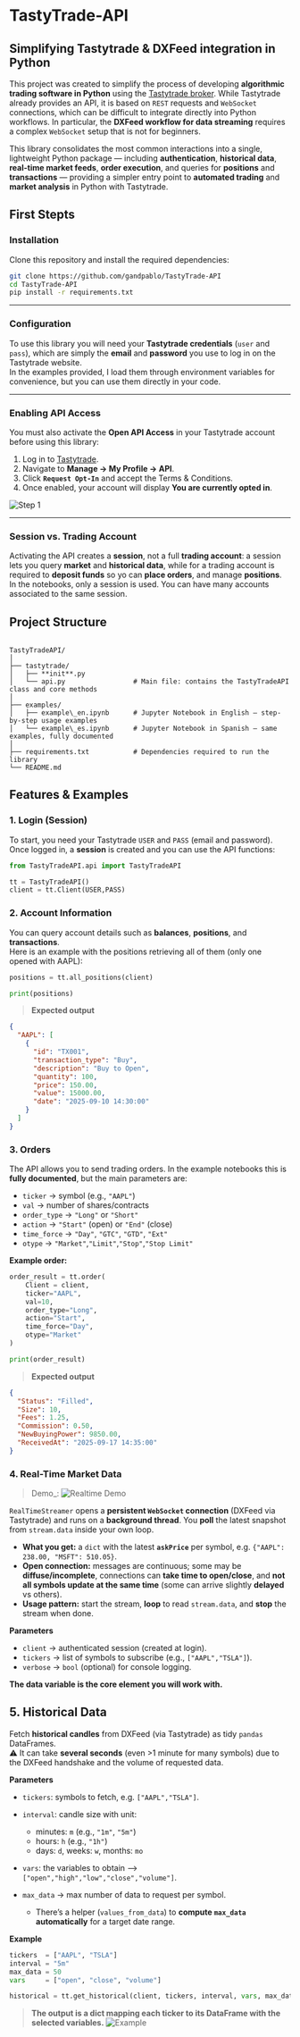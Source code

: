 # TastyTrade-API

## Simplifying Tastytrade & DXFeed integration in Python  

This project was created to simplify the process of developing **algorithmic trading software in Python** using the [Tastytrade broker](https://developer.tastytrade.com). While Tastytrade already provides an API, it is based on `REST` requests and `WebSocket` connections, which can be difficult to integrate directly into Python workflows. In particular, the **DXFeed workflow for data streaming** requires a complex `WebSocket` setup that is not for beginners.  

This library consolidates the most common interactions into a single, lightweight Python package — including **authentication**, **historical data**, **real-time market feeds**, **order execution**, and queries for **positions** and **transactions** — providing a simpler entry point to **automated trading** and **market analysis** in Python with Tastytrade.  

## First Stepts

### Installation

Clone this repository and install the required dependencies:

```bash
git clone https://github.com/gandpablo/TastyTrade-API
cd TastyTrade-API
pip install -r requirements.txt
```
---

### Configuration

To use this library you will need your **Tastytrade credentials** (`user` and `pass`), which are simply the **email** and **password** you use to log in on the Tastytrade website.  
In the examples provided, I load them through environment variables for convenience, but you can use them directly in your code.  

---

### Enabling API Access

You must also activate the **Open API Access** in your Tastytrade account before using this library:

1. Log in to [Tastytrade](https://tastytrade.com).  
2. Navigate to **Manage → My Profile → API**.  
3. Click **`Request Opt-In`** and accept the Terms & Conditions.  
4. Once enabled, your account will display **You are currently opted in**.

![Step 1](./images/api_optout.png)

---

### Session vs. Trading Account

Activating the API creates a **session**, not a full **trading account**: a session lets you query **market** and **historical data**, while for a trading account is required to **deposit funds** so yo can **place orders**, and manage **positions**. In the notebooks, only a session is used. You can have many accounts associated to the same session.


## Project Structure

```

TastyTradeAPI/
│
├── tastytrade/
│   ├── **init**.py
│   └── api.py                 # Main file: contains the TastyTradeAPI class and core methods
│
├── examples/
│   ├── example\_en.ipynb      # Jupyter Notebook in English – step-by-step usage examples
│   └── example\_es.ipynb      # Jupyter Notebook in Spanish – same examples, fully documented
│
├── requirements.txt           # Dependencies required to run the library
└── README.md

```

## Features & Examples

### 1. Login (Session)

To start, you need your Tastytrade `USER` and `PASS` (email and password).  
Once logged in, a **session** is created and you can use the API functions:

```python
from TastyTradeAPI.api import TastyTradeAPI

tt = TastyTradeAPI()
client = tt.Client(USER,PASS)
```

### 2. Account Information

You can query account details such as **balances**, **positions**, and **transactions**.  
Here is an example with the positions retrieving all of them (only one opened with AAPL):

```python
positions = tt.all_positions(client)

print(positions)
```
> **Expected output**

```json
{
  "AAPL": [
    {
      "id": "TX001",
      "transaction_type": "Buy",
      "description": "Buy to Open",
      "quantity": 100,
      "price": 150.00,
      "value": 15000.00,
      "date": "2025-09-10 14:30:00"
    }
  ]
}
```

### 3. Orders

The API allows you to send trading orders. In the example notebooks this is **fully documented**, but the main parameters are:

- `ticker` → symbol (e.g., `"AAPL"`)  
- `val` → number of shares/contracts  
- `order_type` → `"Long"` or `"Short"`  
- `action` → `"Start"` (open) or `"End"` (close)  
- `time_force` → `"Day"`, `"GTC"`, `"GTD"`, `"Ext"`  
- `otype` → `"Market"`,`"Limit"`,`"Stop"`,`"Stop Limit"` 

**Example order:**

```python
order_result = tt.order(
    Client = client,
    ticker="AAPL",
    val=10,
    order_type="Long",
    action="Start",
    time_force="Day",
    otype="Market"
)

print(order_result)
```

> **Expected output**

```json
{
  "Status": "Filled",
  "Size": 10,
  "Fees": 1.25,
  "Commission": 0.50,
  "NewBuyingPower": 9850.00,
  "ReceivedAt": "2025-09-17 14:35:00"
}
```

### 4. Real-Time Market Data

> Demo_: ![Realtime Demo](./images/realtime_demo.gif)  

`RealTimeStreamer` opens a **persistent `WebSocket` connection** (DXFeed via Tastytrade) and runs on a **background thread**. You **poll** the latest snapshot from `stream.data` inside your own loop.  
- **What you get:** a `dict` with the latest **`askPrice`** per symbol, e.g. `{"AAPL": 238.00, "MSFT": 510.05}`.  
- **Open connection:** messages are continuous; some may be **diffuse/incomplete**, connections can **take time to open/close**, and **not all symbols update at the same time** (some can arrive slightly **delayed** vs others).  
- **Usage pattern:** start the stream, **loop** to read `stream.data`, and **stop** the stream when done.

**Parameters**
- `client` → authenticated session (created at login).  
- `tickers` → list of symbols to subscribe (e.g., `["AAPL","TSLA"]`).  
- `verbose` → `bool` (optional) for console logging.

**The data variable is the core element you will work with.**

## 5. Historical Data

Fetch **historical candles** from DXFeed (via Tastytrade) as tidy `pandas` DataFrames.  
⚠️ It can take **several seconds** (even >1 minute for many symbols) due to the DXFeed handshake and the volume of requested data.

**Parameters**
- `tickers`: symbols to fetch, e.g. `["AAPL","TSLA"]`.
- `interval`: candle size with unit:  
  - minutes: `m` (e.g., `"1m"`, `"5m"`)  
  - hours: `h` (e.g., `"1h"`)  
  - days: `d`, weeks: `w`, months: `mo`
    
- `vars`: the variables to obtain --> `["open","high","low","close","volume"]`.
- `max_data` → max number of data to request per symbol.  
  - There’s a helper (`values_from_data`) to **compute `max_data` automatically** for a target date range.

**Example**
```python
tickers  = ["AAPL", "TSLA"]
interval = "5m"
max_data = 50
vars     = ["open", "close", "volume"]

historical = tt.get_historical(client, tickers, interval, vars, max_data)
```

>**The output is a dict mapping each ticker to its DataFrame with the selected variables.**
>![Example](./images/historical)

































